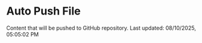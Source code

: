 # Auto Push File

Content that will be pushed to GitHub repository.
Last updated: 08/10/2025, 05:05:02 PM